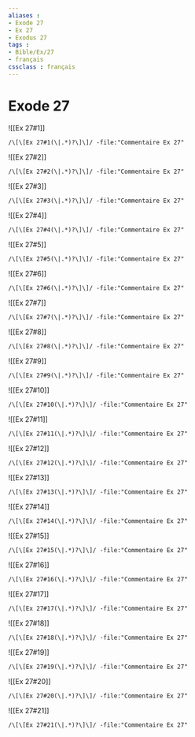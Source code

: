 ```yaml
---
aliases : 
- Exode 27
- Ex 27
- Exodus 27
tags : 
- Bible/Ex/27
- français
cssclass : français
---
```


# Exode 27

![[Ex 27#1]]

```query
/\[\[Ex 27#1(\|.*)?\]\]/ -file:"Commentaire Ex 27"
```

![[Ex 27#2]]

```query
/\[\[Ex 27#2(\|.*)?\]\]/ -file:"Commentaire Ex 27"
```

![[Ex 27#3]]

```query
/\[\[Ex 27#3(\|.*)?\]\]/ -file:"Commentaire Ex 27"
```

![[Ex 27#4]]

```query
/\[\[Ex 27#4(\|.*)?\]\]/ -file:"Commentaire Ex 27"
```

![[Ex 27#5]]

```query
/\[\[Ex 27#5(\|.*)?\]\]/ -file:"Commentaire Ex 27"
```

![[Ex 27#6]]

```query
/\[\[Ex 27#6(\|.*)?\]\]/ -file:"Commentaire Ex 27"
```

![[Ex 27#7]]

```query
/\[\[Ex 27#7(\|.*)?\]\]/ -file:"Commentaire Ex 27"
```

![[Ex 27#8]]

```query
/\[\[Ex 27#8(\|.*)?\]\]/ -file:"Commentaire Ex 27"
```

![[Ex 27#9]]

```query
/\[\[Ex 27#9(\|.*)?\]\]/ -file:"Commentaire Ex 27"
```

![[Ex 27#10]]

```query
/\[\[Ex 27#10(\|.*)?\]\]/ -file:"Commentaire Ex 27"
```

![[Ex 27#11]]

```query
/\[\[Ex 27#11(\|.*)?\]\]/ -file:"Commentaire Ex 27"
```

![[Ex 27#12]]

```query
/\[\[Ex 27#12(\|.*)?\]\]/ -file:"Commentaire Ex 27"
```

![[Ex 27#13]]

```query
/\[\[Ex 27#13(\|.*)?\]\]/ -file:"Commentaire Ex 27"
```

![[Ex 27#14]]

```query
/\[\[Ex 27#14(\|.*)?\]\]/ -file:"Commentaire Ex 27"
```

![[Ex 27#15]]

```query
/\[\[Ex 27#15(\|.*)?\]\]/ -file:"Commentaire Ex 27"
```

![[Ex 27#16]]

```query
/\[\[Ex 27#16(\|.*)?\]\]/ -file:"Commentaire Ex 27"
```

![[Ex 27#17]]

```query
/\[\[Ex 27#17(\|.*)?\]\]/ -file:"Commentaire Ex 27"
```

![[Ex 27#18]]

```query
/\[\[Ex 27#18(\|.*)?\]\]/ -file:"Commentaire Ex 27"
```

![[Ex 27#19]]

```query
/\[\[Ex 27#19(\|.*)?\]\]/ -file:"Commentaire Ex 27"
```

![[Ex 27#20]]

```query
/\[\[Ex 27#20(\|.*)?\]\]/ -file:"Commentaire Ex 27"
```

![[Ex 27#21]]

```query
/\[\[Ex 27#21(\|.*)?\]\]/ -file:"Commentaire Ex 27"
```

